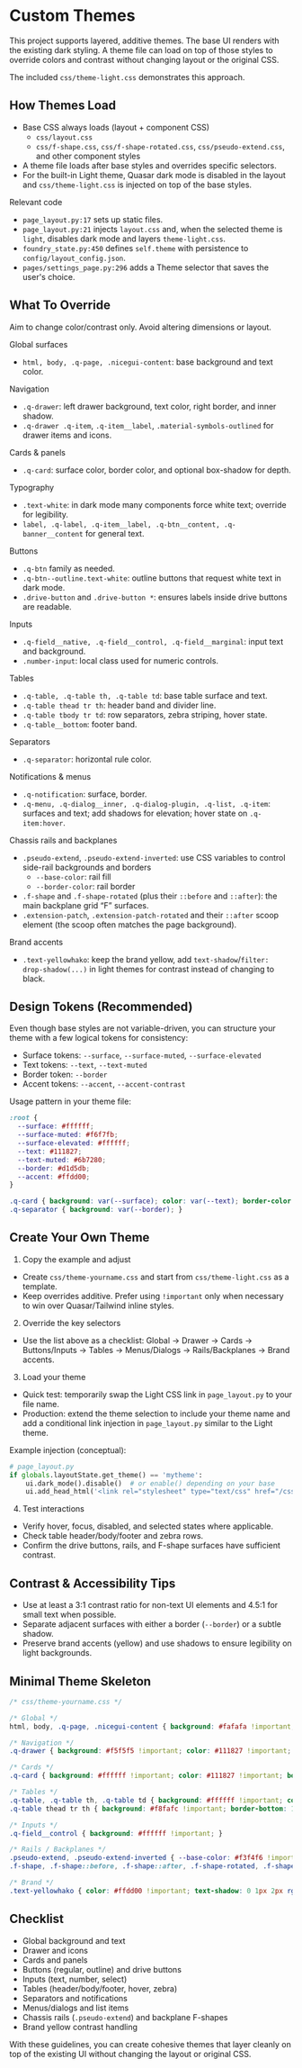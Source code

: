 # Custom Themes

This project supports layered, additive themes. The base UI renders with the existing dark styling. A theme file can load on top of those styles to override colors and contrast without changing layout or the original CSS.

The included `css/theme-light.css` demonstrates this approach.

## How Themes Load

- Base CSS always loads (layout + component CSS)
  - `css/layout.css`
  - `css/f-shape.css`, `css/f-shape-rotated.css`, `css/pseudo-extend.css`, and other component styles
- A theme file loads after base styles and overrides specific selectors.
- For the built-in Light theme, Quasar dark mode is disabled in the layout and `css/theme-light.css` is injected on top of the base styles.

Relevant code
- `page_layout.py:17` sets up static files.
- `page_layout.py:21` injects `layout.css` and, when the selected theme is `light`, disables dark mode and layers `theme-light.css`.
- `foundry_state.py:450` defines `self.theme` with persistence to `config/layout_config.json`.
- `pages/settings_page.py:296` adds a Theme selector that saves the user's choice.

## What To Override

Aim to change color/contrast only. Avoid altering dimensions or layout.

Global surfaces
- `html, body, .q-page, .nicegui-content`: base background and text color.

Navigation
- `.q-drawer`: left drawer background, text color, right border, and inner shadow.
- `.q-drawer .q-item`, `.q-item__label`, `.material-symbols-outlined` for drawer items and icons.

Cards & panels
- `.q-card`: surface color, border color, and optional box-shadow for depth.

Typography
- `.text-white`: in dark mode many components force white text; override for legibility.
- `label, .q-label, .q-item__label, .q-btn__content, .q-banner__content` for general text.

Buttons
- `.q-btn` family as needed.
- `.q-btn--outline.text-white`: outline buttons that request white text in dark mode.
- `.drive-button` and `.drive-button *`: ensures labels inside drive buttons are readable.

Inputs
- `.q-field__native, .q-field__control, .q-field__marginal`: input text and background.
- `.number-input`: local class used for numeric controls.

Tables
- `.q-table, .q-table th, .q-table td`: base table surface and text.
- `.q-table thead tr th`: header band and divider line.
- `.q-table tbody tr td`: row separators, zebra striping, hover state.
- `.q-table__bottom`: footer band.

Separators
- `.q-separator`: horizontal rule color.

Notifications & menus
- `.q-notification`: surface, border.
- `.q-menu, .q-dialog__inner, .q-dialog-plugin, .q-list, .q-item`: surfaces and text; add shadows for elevation; hover state on `.q-item:hover`.

Chassis rails and backplanes
- `.pseudo-extend`, `.pseudo-extend-inverted`: use CSS variables to control side-rail backgrounds and borders
  - `--base-color`: rail fill
  - `--border-color`: rail border
- `.f-shape` and `.f-shape-rotated` (plus their `::before` and `::after`): the main backplane grid “F” surfaces.
- `.extension-patch`, `.extension-patch-rotated` and their `::after` scoop element (the scoop often matches the page background).

Brand accents
- `.text-yellowhako`: keep the brand yellow, add `text-shadow`/`filter: drop-shadow(...)` in light themes for contrast instead of changing to black.

## Design Tokens (Recommended)

Even though base styles are not variable-driven, you can structure your theme with a few logical tokens for consistency:

- Surface tokens: `--surface`, `--surface-muted`, `--surface-elevated`
- Text tokens: `--text`, `--text-muted`
- Border token: `--border`
- Accent tokens: `--accent`, `--accent-contrast`

Usage pattern in your theme file:

```css
:root {
  --surface: #ffffff;
  --surface-muted: #f6f7fb;
  --surface-elevated: #ffffff;
  --text: #111827;
  --text-muted: #6b7280;
  --border: #d1d5db;
  --accent: #ffdd00;
}

.q-card { background: var(--surface); color: var(--text); border-color: var(--border); }
.q-separator { background: var(--border); }
```

## Create Your Own Theme

1) Copy the example and adjust
- Create `css/theme-yourname.css` and start from `css/theme-light.css` as a template.
- Keep overrides additive. Prefer using `!important` only when necessary to win over Quasar/Tailwind inline styles.

2) Override the key selectors
- Use the list above as a checklist: Global → Drawer → Cards → Buttons/Inputs → Tables → Menus/Dialogs → Rails/Backplanes → Brand accents.

3) Load your theme
- Quick test: temporarily swap the Light CSS link in `page_layout.py` to your file name.
- Production: extend the theme selection to include your theme name and add a conditional link injection in `page_layout.py` similar to the Light theme.

Example injection (conceptual):

```python
# page_layout.py
if globals.layoutState.get_theme() == 'mytheme':
    ui.dark_mode().disable()  # or enable() depending on your base
    ui.add_head_html('<link rel="stylesheet" type="text/css" href="/css/theme-yourname.css">')
```

4) Test interactions
- Verify hover, focus, disabled, and selected states where applicable.
- Check table header/body/footer and zebra rows.
- Confirm the drive buttons, rails, and F-shape surfaces have sufficient contrast.

## Contrast & Accessibility Tips

- Use at least a 3:1 contrast ratio for non-text UI elements and 4.5:1 for small text when possible.
- Separate adjacent surfaces with either a border (`--border`) or a subtle shadow.
- Preserve brand accents (yellow) and use shadows to ensure legibility on light backgrounds.

## Minimal Theme Skeleton

```css
/* css/theme-yourname.css */

/* Global */
html, body, .q-page, .nicegui-content { background: #fafafa !important; color: #111827 !important; }

/* Navigation */
.q-drawer { background: #f5f5f5 !important; color: #111827 !important; border-right: 1px solid #d1d5db !important; }

/* Cards */
.q-card { background: #ffffff !important; color: #111827 !important; border: 1px solid #d1d5db !important; }

/* Tables */
.q-table, .q-table th, .q-table td { background: #ffffff !important; color: #111827 !important; }
.q-table thead tr th { background: #f8fafc !important; border-bottom: 1px solid #d1d5db !important; }

/* Inputs */
.q-field__control { background: #ffffff !important; }

/* Rails / Backplanes */
.pseudo-extend, .pseudo-extend-inverted { --base-color: #f3f4f6 !important; --border-color: #cbd5e1 !important; }
.f-shape, .f-shape::before, .f-shape::after, .f-shape-rotated, .f-shape-rotated::before, .f-shape-rotated::after { background: #e5e7eb !important; }

/* Brand */
.text-yellowhako { color: #ffdd00 !important; text-shadow: 0 1px 2px rgba(0,0,0,0.45); }
```

## Checklist

- Global background and text
- Drawer and icons
- Cards and panels
- Buttons (regular, outline) and drive buttons
- Inputs (text, number, select)
- Tables (header/body/footer, hover, zebra)
- Separators and notifications
- Menus/dialogs and list items
- Chassis rails (`.pseudo-extend`) and backplane F-shapes
- Brand yellow contrast handling

With these guidelines, you can create cohesive themes that layer cleanly on top of the existing UI without changing the layout or original CSS.
